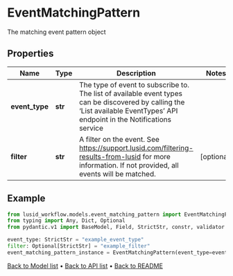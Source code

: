 # EventMatchingPattern

The matching event pattern object
## Properties
Name | Type | Description | Notes
------------ | ------------- | ------------- | -------------
**event_type** | **str** | The type of event to subscribe to. The list of available event types can be discovered  by calling the ‘List available EventTypes’ API endpoint in the Notifications service | 
**filter** | **str** | A filter on the event. See https://support.lusid.com/filtering-results-from-lusid for more information.  If not provided, all events will be matched. | [optional] 
## Example

```python
from lusid_workflow.models.event_matching_pattern import EventMatchingPattern
from typing import Any, Dict, Optional
from pydantic.v1 import BaseModel, Field, StrictStr, constr, validator

event_type: StrictStr = "example_event_type"
filter: Optional[StrictStr] = "example_filter"
event_matching_pattern_instance = EventMatchingPattern(event_type=event_type, filter=filter)

```

[Back to Model list](../README.md#documentation-for-models) &#8226; [Back to API list](../README.md#documentation-for-api-endpoints) &#8226; [Back to README](../README.md)

